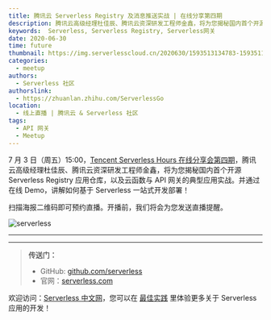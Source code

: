 ```yaml
---
title: 腾讯云 Serverless Registry 及消息推送实战 | 在线分享第四期
description: 腾讯云高级经理杜佳辰、腾讯云资深研发工程师金鑫，将为您揭秘国内首个开源 Serverless Registry 应用仓库，以及云函数与 API 网关的典型应用实战。
keywords:  Serverless, Serverless Registry, Serverless网关
date: 2020-06-30
time: future
thumbnail: https://img.serverlesscloud.cn/2020630/1593513134783-1593511065923.png
categories: 
  - meetup
authors:
  - Serverless 社区
authorslink:
  - https://zhuanlan.zhihu.com/ServerlessGo
location:
  - 线上直播 | 腾讯云 & Serverless 社区
tags:
  - API 网关
  - Meetup
---
```


7 月 3 日（周五）15:00，[Tencent Serverless Hours 在线分享会第四期](https://cloud.tencent.com/edu/learning/live-2735)，腾讯云高级经理杜佳辰、腾讯云资深研发工程师金鑫，将为您揭秘国内首个开源 Serverless Registry 应用仓库，以及云函数与 API 网关的典型应用实战。并通过在线 Demo，讲解如何基于 Serverless 一站式开发部署！

扫描海报二维码即可预约直播。开播前，我们将会为您发送直播提醒。

![serverless](https://img.serverlesscloud.cn/2020630/1593511065923-%E6%B5%B7%E6%8A%A5-sketch%282%29.png)

---
<div id='scf-deploy-iframe-or-md'></div>

---

> **传送门：**
> - GitHub: [github.com/serverless](https://github.com/serverless/serverless/blob/master/README_CN.md)
> - 官网：[serverless.com](https://serverless.com/)

欢迎访问：[Serverless 中文网](https://serverlesscloud.cn/)，您可以在 [最佳实践](https://serverlesscloud.cn/best-practice) 里体验更多关于 Serverless 应用的开发！
